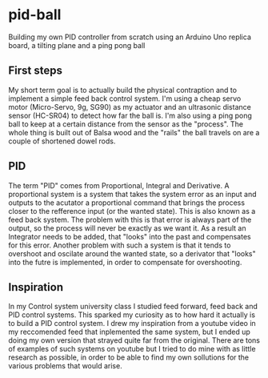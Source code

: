 # pid-ball
Building my own PID controller from scratch using an Arduino Uno replica board, a tilting plane and a ping pong ball

## First steps
My short term goal is to actually build the physical contraption and to implement a simple feed back control system. I'm using a cheap servo motor (Micro-Servo, 9g, SG90) as my actuator and an ultrasonic distance sensor (HC-SR04) to detect how far the ball is. I'm also using a ping pong ball to keep at a certain distance from the sensor as the "process". The whole thing is built out of Balsa wood and the "rails" the ball travels on are a couple of shortened dowel rods.

## PID
The term "PID" comes from Proportional, Integral and Derivative. A proportional system is a system that takes the system error as an input and outputs to the acutator a proportional command that brings the process closer to the refference input (or the wanted state). This is also known as a feed back system. The problem with this is that error is always part of the output, so the process will never be exactly as we want it. As a result an Integrator needs to be added, that "looks" into the past and compensates for this error. Another problem with such a system is that it tends to overshoot and oscilate around the wanted state, so a derivator that "looks" into the futre is implemented, in order to compensate for overshooting.

## Inspiration
In my Control system university class I studied feed forward, feed back and PID control systems. This sparked my curiosity as to how hard it actually is to build a PID control system. I drew my inspiration from a youtube video in my reccomended feed that inplemented the same system, but I ended up doing my own version that strayed quite far from the original. There are tons of examples of such systems on youtube but I tried to do mine with as little research as possible, in order to be able to find my own sollutions for the various problems that would arise.

